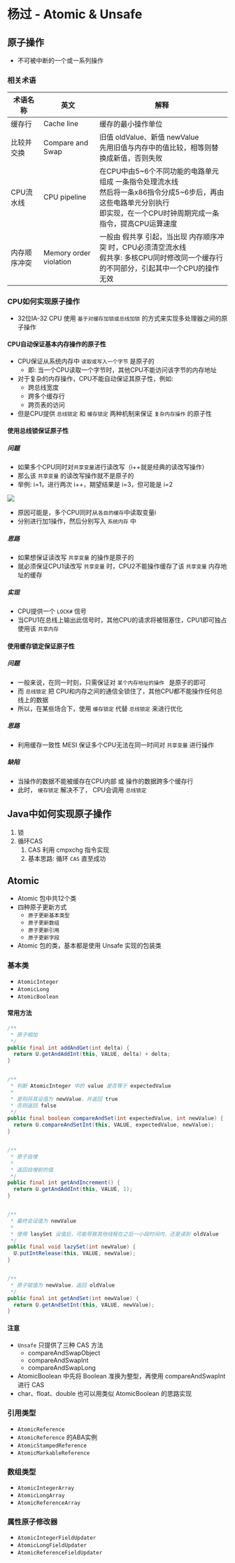 # 杨过 - Atomic & Unsafe

## 原子操作

- 不可被中断的一个或一系列操作

### 相关术语

| 术语名称     | 英文                   | 解释                                                         |
| ------------ | ---------------------- | ------------------------------------------------------------ |
| 缓存行       | Cache line             | 缓存的最小操作单位                                           |
| 比较并交换   | Compare and Swap       | 旧值 oldValue、新值 newValue<br>先用旧值与内存中的值比较，相等则替换成新值，否则失败 |
| CPU流水线    | CPU pipeline           | 在CPU中由5~6个不同功能的电路单元 组成 一条指令处理流水线<br>然后将一条x86指令分成5~6步后，再由这些电路单元分别执行<br>即实现，在一个CPU时钟周期完成一条指令，提高CPU运算速度 |
| 内存顺序冲突 | Memory order violation | 一般由 假共享 引起，当出现 内存顺序冲突 时，CPU必须清空流水线<br>假共享: 多核CPU同时修改同一个缓存行的不同部分，引起其中一个CPU的操作无效 |

### CPU如何实现原子操作

- 32位IA-32 CPU 使用 `基于对缓存加锁或总线加锁` 的方式来实现多处理器之间的原子操作

#### CPU自动保证基本内存操作的原子性

- CPU保证从系统内存中 `读取或写入一个字节` 是原子的
  - 即: 当一个CPU读取一个字节时，其他CPU不能访问该字节的内存地址
- 对于复杂的内存操作，CPU不能自动保证其原子性，例如:
  - 跨总线宽度
  - 跨多个缓存行
  - 跨页表的访问
- 但是CPU提供 `总线锁定` 和 `缓存锁定` 两种机制来保证 `复杂内存操作` 的原子性

#### 使用总线锁保证原子性

##### 问题

- 如果多个CPU同时对`共享变量`进行读改写（i++就是经典的读改写操作）
- 那么该 `共享变量` 的读改写操作就不是原子的
- 举例: i=1，进行两次 i++，期望结果是 i=3，但可能是 i=2

![](https://agefades-note.oss-cn-beijing.aliyuncs.com/1605853155767.png)

- 原因可能是，多个CPU同时从`各自的缓存`中读取变量i
- 分别进行加1操作，然后分别写入 `系统内存` 中

##### 思路

- 如果想保证读改写 `共享变量` 的操作是原子的
- 就必须保证CPU1读改写 `共享变量` 时，CPU2不能操作缓存了该 `共享变量` 内存地址的缓存

##### 实现

- CPU提供一个 `LOCK#` 信号
- 当CPU1在总线上输出此信号时，其他CPU的请求将被阻塞住，CPU1即可独占使用该 `共享内存`

#### 使用缓存锁定保证原子性

##### 问题

- 一般来说，在同一时刻，只需保证对 `某个内存地址的操作 ` 是原子的即可
- 而 `总线锁定` 把 CPU和内存之间的通信全锁住了，其他CPU都不能操作任何总线上的数据
- 所以，在某些场合下，使用 `缓存锁定` 代替 `总线锁定` 来进行优化

##### 思路

- 利用缓存一致性 MESI 保证多个CPU无法在同一时间对 `共享变量` 进行操作

##### 缺陷

- 当操作的数据不能被缓存在CPU内部 或 操作的数据跨多个缓存行
- 此时， `缓存锁定` 解决不了， CPU会调用 `总线锁定`

## Java中如何实现原子操作

1. 锁
2. 循环CAS
   1. CAS 利用 cmpxchg 指令实现
   2. 基本思路: 循环 `CAS` 直至成功

## Atomic

- Atomic 包中共12个类
- 四种原子更新方式
  - `原子更新基本类型`
  - `原子更新数组`
  - `原子更新引用`
  - `原子更新字段`
- Atomic 包的类，基本都是使用 Unsafe 实现的包装类

### 基本类

- `AtomicInteger`
- `AtomicLong`
- `AtomicBoolean`

#### 常用方法

```java
/**
 * 原子相加
 */
public final int addAndGet(int delta) {
  return U.getAndAddInt(this, VALUE, delta) + delta;
}


/**
 * 判断 AtomicInteger 中的 value 是否等于 expectedValue
 *
 * 是则将其设值为 newValue，并返回 true
 * 否则返回 false
 */
public final boolean compareAndSet(int expectedValue, int newValue) {
  return U.compareAndSetInt(this, VALUE, expectedValue, newValue);
}


/**
 * 原子自增
 *
 * 返回自增前的值
 */
public final int getAndIncrement() {
  return U.getAndAddInt(this, VALUE, 1);
}


/**
 * 最终会设值为 newValue
 *
 * 使用 lasySet 设值后，可能导致其他线程在之后一小段时间内、还是读到 oldValue
 */
public final void lazySet(int newValue) {
  U.putIntRelease(this, VALUE, newValue);
}


/**
 * 原子赋值为 newValue，返回 oldValue
 */
public final int getAndSet(int newValue) {
  return U.getAndSetInt(this, VALUE, newValue);
}
```

#### 注意

- `Unsafe` 只提供了三种 CAS 方法
  - compareAndSwapObject
  - compareAndSwapInt
  - compareAndSwapLong
- AtomicBoolean 中先将 Boolean 准换为整型，再使用 compareAndSwapInt 进行 CAS
- char、float、double 也可以用类似 AtomicBoolean 的思路实现

### 引用类型

- `AtomicReference`
- `AtomicReference` 的ABA实例
- `AtomicStampedReference`
- `AtomicMarkableReference`

### 数组类型

- `AtomicIntegerArray`
- `AtomicLongArray`
- `AtomicReferenceArray`

### 属性原子修改器

- `AtomicIntegerFieldUpdater`
- `AtomicLongFieldUpdater`
- `AtomicReferenceFieldUpdater`



